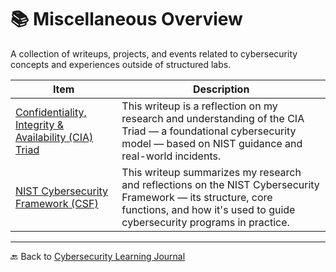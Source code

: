 # 📚 Miscellaneous Overview

A collection of writeups, projects, and events related to cybersecurity concepts and experiences outside of structured labs.

| Item | Description |
|------|-------------|
| [Confidentiality, Integrity & Availability (CIA) Triad](cia-triad.md) | This writeup is a reflection on my research and understanding of the CIA Triad — a foundational cybersecurity model — based on NIST guidance and real-world incidents. |
| [NIST Cybersecurity Framework (CSF)](nist-csf.md) | This writeup summarizes my research and reflections on the NIST Cybersecurity Framework — its structure, core functions, and how it's used to guide cybersecurity programs in practice. |

---

🔙 Back to [Cybersecurity Learning Journal](../README.md)
